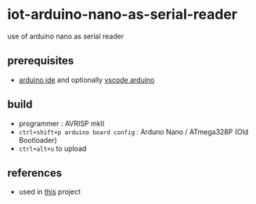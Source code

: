 # iot-arduino-nano-as-serial-reader

use of arduino nano as serial reader

## prerequisites

- [arduino ide](https://www.arduino.cc/en/Main/Software) and optionally [vscode arduino](https://github.com/devel0/knowledge/blob/master/electronics/vscode-arduino.md)

## build

- programmer : AVRISP mkII
- `ctrl+shift+p arduino board config` : Arduno Nano / ATmega328P (Old Bootloader)
- `ctrl+alt+u` to upload

## references

- used in [this](https://github.com/devel0/iot-atmega328p-enc28j60) project
